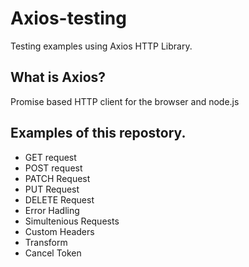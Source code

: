 # Axios-testing
Testing examples using Axios HTTP Library.

## What is Axios?
Promise based HTTP client for the browser and node.js

## Examples of this repostory.

- GET request
- POST request
- PATCH Request
- PUT Request
- DELETE Request
- Error Hadling
- Simultenious Requests
- Custom Headers
- Transform
- Cancel Token

